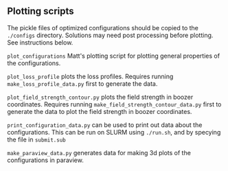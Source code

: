 
## Plotting scripts

The pickle files of optimized configurations should be copied to the `./configs` directory.
Solutions may need post processing before plotting. See instructions below.


`plot_configurations` Matt's plotting script for plotting general properties of the configurations.

`plot_loss_profile` plots the loss profiles. Requires running `make_loss_profile_data.py` first to generate the data.

`plot_field_strength_contour.py` plots the field strength in boozer coordinates. Requires running `make_field_strength_contour_data.py` first to generate the data to plot the field strength in boozer coordinates.

`print_configuration_data.py` can be used to print out data about the configurations. This can be run on SLURM using `./run.sh`, and by specying the file in `submit.sub`

`make_paraview_data.py` generates data for making 3d plots of the configurations in paraview.

